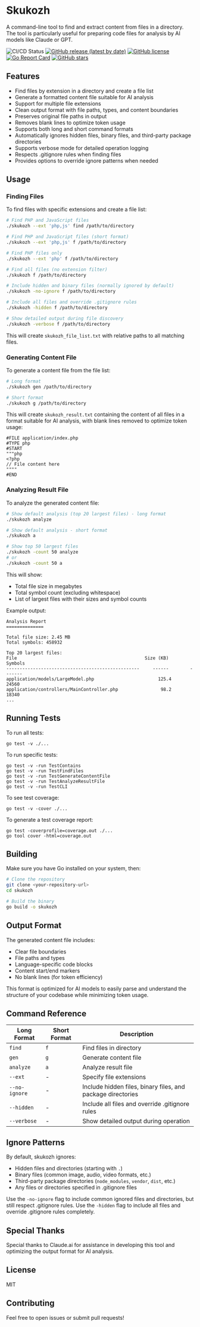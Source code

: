 # Skukozh

A command-line tool to find and extract content from files in a directory. The tool is particularly useful for preparing code files for analysis by AI models like Claude or GPT.

![CI/CD Status](https://github.com/rhamdeew/skukozh/actions/workflows/release.yml/badge.svg)
[![GitHub release (latest by date)](https://img.shields.io/github/v/release/rhamdeew/skukozh)](https://github.com/rhamdeew/skukozh/releases/latest)
[![GitHub license](https://img.shields.io/github/license/rhamdeew/skukozh)](https://github.com/rhamdeew/skukozh/blob/main/LICENSE)
[![Go Report Card](https://goreportcard.com/badge/github.com/rhamdeew/skukozh)](https://goreportcard.com/report/github.com/rhamdeew/skukozh)
[![GitHub stars](https://img.shields.io/github/stars/rhamdeew/skukozh)](https://github.com/rhamdeew/skukozh/stargazers)

## Features

- Find files by extension in a directory and create a file list
- Generate a formatted content file suitable for AI analysis
- Support for multiple file extensions
- Clean output format with file paths, types, and content boundaries
- Preserves original file paths in output
- Removes blank lines to optimize token usage
- Supports both long and short command formats
- Automatically ignores hidden files, binary files, and third-party package directories
- Supports verbose mode for detailed operation logging
- Respects .gitignore rules when finding files
- Provides options to override ignore patterns when needed

## Usage

### Finding Files

To find files with specific extensions and create a file list:

```bash
# Find PHP and JavaScript files
./skukozh --ext 'php,js' find /path/to/directory

# Find PHP and JavaScript files (short format)
./skukozh --ext 'php,js' f /path/to/directory

# Find PHP files only
./skukozh --ext 'php' f /path/to/directory

# Find all files (no extension filter)
./skukozh f /path/to/directory

# Include hidden and binary files (normally ignored by default)
./skukozh -no-ignore f /path/to/directory

# Include all files and override .gitignore rules
./skukozh -hidden f /path/to/directory

# Show detailed output during file discovery
./skukozh -verbose f /path/to/directory
```

This will create `skukozh_file_list.txt` with relative paths to all matching files.

### Generating Content File

To generate a content file from the file list:

```bash
# Long format
./skukozh gen /path/to/directory

# Short format
./skukozh g /path/to/directory
```

This will create `skukozh_result.txt` containing the content of all files in a format suitable for AI analysis, with blank lines removed to optimize token usage:

```
#FILE application/index.php
#TYPE php
#START
"""php
<?php
// File content here
""""
#END
```

### Analyzing Result File

To analyze the generated content file:

```bash
# Show default analysis (top 20 largest files) - long format
./skukozh analyze

# Show default analysis - short format
./skukozh a

# Show top 50 largest files
./skukozh -count 50 analyze
# or
./skukozh -count 50 a
```

This will show:
- Total file size in megabytes
- Total symbol count (excluding whitespace)
- List of largest files with their sizes and symbol counts

Example output:

```
Analysis Report
==============

Total file size: 2.45 MB
Total symbols: 458932

Top 20 largest files:
File                                                Size (KB)        Symbols
--------------------------------------------------     ------        -------
application/models/LargeModel.php                        125.4         24560
application/controllers/MainController.php                98.2         18340
...
```

## Running Tests

To run all tests:
```
go test -v ./...
```

To run specific tests:
```
go test -v -run TestContains
go test -v -run TestFindFiles
go test -v -run TestGenerateContentFile
go test -v -run TestAnalyzeResultFile
go test -v -run TestCLI
```

To see test coverage:
```
go test -v -cover ./...
```

To generate a test coverage report:
```
go test -coverprofile=coverage.out ./...
go tool cover -html=coverage.out
```

## Building

Make sure you have Go installed on your system, then:

```bash
# Clone the repository
git clone <your-repository-url>
cd skukozh

# Build the binary
go build -o skukozh
```

## Output Format

The generated content file includes:
- Clear file boundaries
- File paths and types
- Language-specific code blocks
- Content start/end markers
- No blank lines (for token efficiency)

This format is optimized for AI models to easily parse and understand the structure of your codebase while minimizing token usage.

## Command Reference

Long Format | Short Format | Description
-----------|--------------|-------------
`find` | `f` | Find files in directory
`gen` | `g` | Generate content file
`analyze` | `a` | Analyze result file
`--ext` | - | Specify file extensions
`--no-ignore` | - | Include hidden files, binary files, and package directories
`--hidden` | - | Include all files and override .gitignore rules
`--verbose` | - | Show detailed output during operation

## Ignore Patterns

By default, skukozh ignores:
- Hidden files and directories (starting with `.`)
- Binary files (common image, audio, video formats, etc.)
- Third-party package directories (`node_modules`, `vendor`, `dist`, etc.)
- Any files or directories specified in .gitignore files

Use the `-no-ignore` flag to include common ignored files and directories, but still respect .gitignore rules.
Use the `-hidden` flag to include all files and override .gitignore rules completely.

## Special Thanks

Special thanks to Claude.ai for assistance in developing this tool and optimizing the output format for AI analysis.

## License

MIT

## Contributing

Feel free to open issues or submit pull requests!
